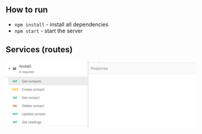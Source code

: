 ## How to run

- `npm install` - install all dependencies
- `npm start` - start the server

## Services (routes)

<p align="center">
<img src="https://raw.githubusercontent.com/skantus/node-rest-hub/master/files/routes.png" width="800"/>
</p>

